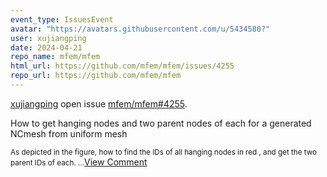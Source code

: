 ```yaml
---
event_type: IssuesEvent
avatar: "https://avatars.githubusercontent.com/u/5434580?"
user: xujiangping
date: 2024-04-21
repo_name: mfem/mfem
html_url: https://github.com/mfem/mfem/issues/4255
repo_url: https://github.com/mfem/mfem
---
```


<a href='https://github.com/xujiangping' target='_blank'>xujiangping</a> open issue <a href='https://github.com/mfem/mfem/issues/4255' target='_blank'>mfem/mfem#4255</a>.

<p>How to get hanging nodes and two parent nodes of each for a generated NCmesh from uniform mesh</p><small>As depicted in the figure, how to find the IDs of all hanging nodes in red , and get the two parent IDs of each....</small><a href='https://github.com/mfem/mfem/issues/4255' target='_blank'>View Comment</a>
